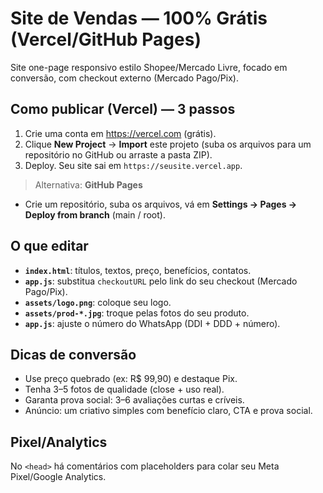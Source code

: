 # Site de Vendas — 100% Grátis (Vercel/GitHub Pages)

Site one-page responsivo estilo Shopee/Mercado Livre, focado em conversão, com checkout externo (Mercado Pago/Pix).

## Como publicar (Vercel) — 3 passos
1. Crie uma conta em https://vercel.com (grátis).
2. Clique **New Project** → **Import** este projeto (suba os arquivos para um repositório no GitHub ou arraste a pasta ZIP).
3. Deploy. Seu site sai em `https://seusite.vercel.app`.

> Alternativa: **GitHub Pages**
- Crie um repositório, suba os arquivos, vá em **Settings → Pages → Deploy from branch** (main / root).

## O que editar
- **`index.html`**: títulos, textos, preço, benefícios, contatos.
- **`app.js`**: substitua `checkoutURL` pelo link do seu checkout (Mercado Pago/Pix).
- **`assets/logo.png`**: coloque seu logo.
- **`assets/prod-*.jpg`**: troque pelas fotos do seu produto.
- **`app.js`**: ajuste o número do WhatsApp (DDI + DDD + número).

## Dicas de conversão
- Use preço quebrado (ex: R$ 99,90) e destaque Pix.
- Tenha 3–5 fotos de qualidade (close + uso real).
- Garanta prova social: 3–6 avaliações curtas e críveis.
- Anúncio: um criativo simples com benefício claro, CTA e prova social.

## Pixel/Analytics
No `<head>` há comentários com placeholders para colar seu Meta Pixel/Google Analytics.
